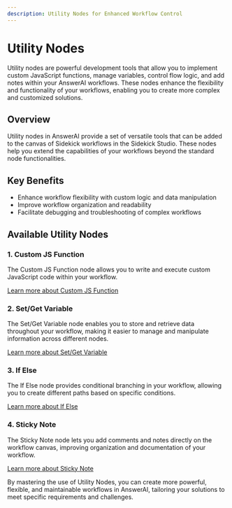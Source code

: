 ```yaml
---
description: Utility Nodes for Enhanced Workflow Control
---
```


# Utility Nodes

Utility nodes are powerful development tools that allow you to implement custom JavaScript functions, manage variables, control flow logic, and add notes within your AnswerAI workflows. These nodes enhance the flexibility and functionality of your workflows, enabling you to create more complex and customized solutions.

## Overview

Utility nodes in AnswerAI provide a set of versatile tools that can be added to the canvas of Sidekick workflows in the Sidekick Studio. These nodes help you extend the capabilities of your workflows beyond the standard node functionalities.

## Key Benefits

- Enhance workflow flexibility with custom logic and data manipulation
- Improve workflow organization and readability
- Facilitate debugging and troubleshooting of complex workflows

## Available Utility Nodes

### 1. Custom JS Function

The Custom JS Function node allows you to write and execute custom JavaScript code within your workflow.

<!-- TODO: Screenshot of the Custom JS Function node in the Sidekick Studio -->

[Learn more about Custom JS Function](custom-js-function.md)

### 2. Set/Get Variable

The Set/Get Variable node enables you to store and retrieve data throughout your workflow, making it easier to manage and manipulate information across different nodes.

<!-- TODO: Screenshot of the Set/Get Variable node in the Sidekick Studio -->

[Learn more about Set/Get Variable](set-get-variable.md)

### 3. If Else

The If Else node provides conditional branching in your workflow, allowing you to create different paths based on specific conditions.

<!-- TODO: Screenshot of the If Else node in the Sidekick Studio -->

[Learn more about If Else](if-else.md)

### 4. Sticky Note

The Sticky Note node lets you add comments and notes directly on the workflow canvas, improving organization and documentation of your workflow.

<!-- TODO: Screenshot of the Sticky Note node in the Sidekick Studio -->

[Learn more about Sticky Note](sticky-note.md)

By mastering the use of Utility Nodes, you can create more powerful, flexible, and maintainable workflows in AnswerAI, tailoring your solutions to meet specific requirements and challenges.
